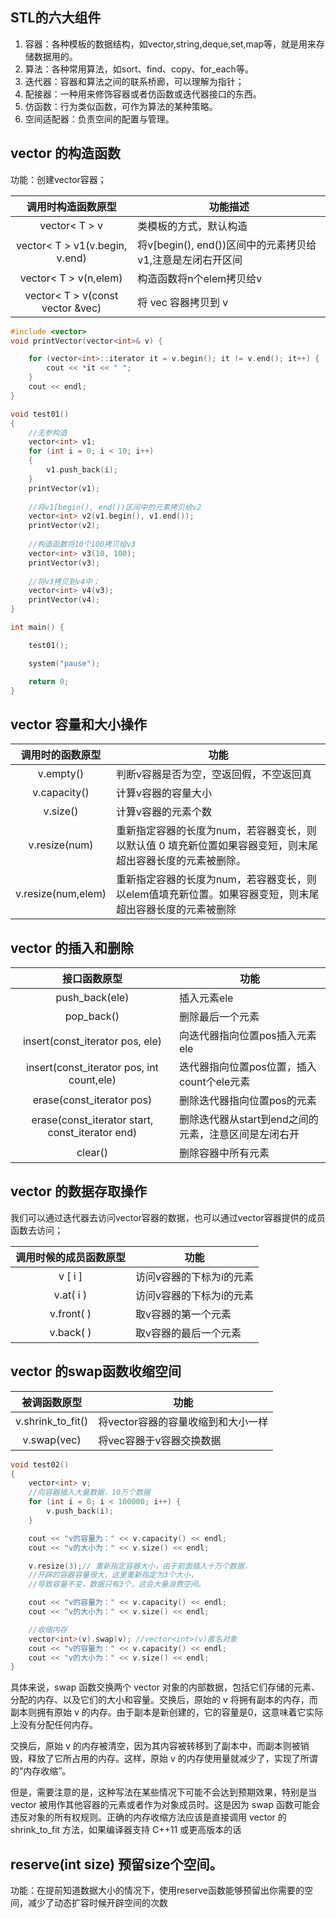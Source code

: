 

## STL的六大组件
1. 容器：各种模板的数据结构，如vector,string,deque,set,map等，就是用来存储数据用的。
2. 算法：各种常用算法，如sort、find、copy、for_each等。
3. 迭代器：容器和算法之间的联系桥廊，可以理解为指针；
4. 配接器：一种用来修饰容器或者仿函数或迭代器接口的东西。
5. 仿函数：行为类似函数，可作为算法的某种策略。
6. 空间适配器：负责空间的配置与管理。


## vector 的构造函数
功能：创建vector容器；

|调用时构造函数原型	|功能描述|
|:--:|--|
|vector< T > v	                 |类模板的方式，默认构造|
|vector< T > v1(v.begin, v.end)	 |将v[begin(), end())区间中的元素拷贝给v1,注意是左闭右开区间|
|vector< T > v(n,elem)           |构造函数将n个elem拷贝给v|
|vector< T > v(const vector &vec)|将 vec 容器拷贝到 v|

```cpp
#include <vector>
void printVector(vector<int>& v) {

	for (vector<int>::iterator it = v.begin(); it != v.end(); it++) {
		cout << *it << " ";
	}
	cout << endl;
}

void test01()
{
	//无参构造
	vector<int> v1; 
	for (int i = 0; i < 10; i++)
	{
		v1.push_back(i);
	}
	printVector(v1); 
	
	//将v1[begin(), end())区间中的元素拷贝给v2
	vector<int> v2(v1.begin(), v1.end());
	printVector(v2);
	
	//构造函数将10个100拷贝给v3
	vector<int> v3(10, 100);
	printVector(v3);
	
	//将v3拷贝到v4中；
	vector<int> v4(v3);
	printVector(v4);
}

int main() {

	test01();

	system("pause");

	return 0;
}
```

## vector 容量和大小操作
|调用时的函数原型	|功能|
|:--:|--|
|v.empty()	    |判断v容器是否为空，空返回假，不空返回真|
|v.capacity()	|计算v容器的容量大小|
|v.size()	    |计算v容器的元素个数|
|v.resize(num)	|重新指定容器的长度为num，若容器变长，则以默认值 0 填充新位置如果容器变短，则末尾超出容器长度的元素被删除。|
|v.resize(num,elem)	|重新指定容器的长度为num，若容器变长，则以elem值填充新位置。如果容器变短，则末尾超出容器长度的元素被删除|

## vector 的插入和删除

|接口函数原型	|功能|
|:--:|--|
|push_back(ele)	                                |插入元素ele|
|pop_back()                        			    |删除最后一个元素|
|insert(const_iterator pos, ele)                |向迭代器指向位置pos插入元素ele|
|insert(const_iterator pos, int count,ele)	    |迭代器指向位置pos位置，插入count个ele元素|
|erase(const_iterator pos)	                    |删除迭代器指向位置pos的元素|
|erase(const_iterator start, const_iterator end)|删除迭代器从start到end之间的元素，注意区间是左闭右开|
|clear()	                                    |删除容器中所有元素|

## vector 的数据存取操作
我们可以通过迭代器去访问vector容器的数据，也可以通过vector容器提供的成员函数去访问；

|调用时候的成员函数原型	|功能|
|:--:|--|
|v [ i ]	|访问v容器的下标为i的元素|
|v.at( i )	|访问v容器的下标为i的元素|
|v.front( ) |取v容器的第一个元素|
|v.back( )	|取v容器的最后一个元素|

## vector 的swap函数收缩空间
|被调函数原型|功能|
|:--:|--|
|v.shrink_to_fit()	|将vector容器的容量收缩到和大小一样|
|v.swap(vec)        |将vec容器于v容器交换数据|

```cpp
void test02()
{
	vector<int> v;
	//向容器插入大量数据，10万个数据
	for (int i = 0; i < 100000; i++) {
		v.push_back(i);
	}

	cout << "v的容量为：" << v.capacity() << endl;
	cout << "v的大小为：" << v.size() << endl;

	v.resize(3);// 重新指定容器大小，由于前面插入十万个数据，
	//开辟的容器容量很大，这里重新指定为3个大小，
	//导致容量不变，数据只有3个，这会大量浪费空间。

	cout << "v的容量为：" << v.capacity() << endl;
	cout << "v的大小为：" << v.size() << endl;

	//收缩内存
	vector<int>(v).swap(v); //vector<int>(v)匿名对象
	cout << "v的容量为：" << v.capacity() << endl;
	cout << "v的大小为：" << v.size() << endl;
}

```
具体来说，swap 函数交换两个 vector 对象的内部数据，包括它们存储的元素、分配的内存、以及它们的大小和容量。交换后，原始的 v 将拥有副本的内存，而副本则拥有原始 v 的内存。由于副本是新创建的，它的容量是0，这意味着它实际上没有分配任何内存。

交换后，原始 v 的内存被清空，因为其内容被转移到了副本中，而副本则被销毁，释放了它所占用的内存。这样，原始 v 的内存使用量就减少了，实现了所谓的“内存收缩”。

但是，需要注意的是，这种写法在某些情况下可能不会达到预期效果，特别是当 vector 被用作其他容器的元素或者作为对象成员时。这是因为 swap 函数可能会违反对象的所有权规则。正确的内存收缩方法应该是直接调用 vector 的 shrink_to_fit 方法，如果编译器支持 C++11 或更高版本的话

## reserve(int size) 预留size个空间。
功能：在提前知道数据大小的情况下，使用reserve函数能够预留出你需要的空间，减少了动态扩容时候开辟空间的次数
